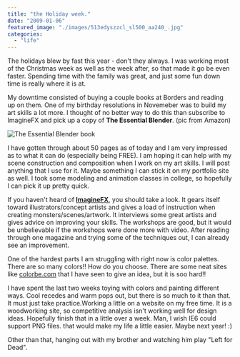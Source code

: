 ```yaml
---
title: "the Holiday week."
date: "2009-01-06"
featured_image: "./images/513edyszzcl_sl500_aa240_.jpg"
categories: 
  - "life"
---
```


The holidays blew by fast this year - don't they always. I was working most of the Christmas week as well as the week after, so that made it go be even faster. Spending time with the family was great, and just some fun down time is really where it is at.

My downtime consisted of buying a couple books at Borders and reading up on them. One of my birthday resolutions in Novemeber was to build my art skills a lot more. I thought of no better way to do this than subscribe to ImagineFX and pick up a copy of **The Essential Blender**. (pic from Amazon)

![The Essential Blender book](./images/513edyszzcl_sl500_aa240_.jpg "The Essential Blender book")

I have gotten through about 50 pages as of today and I am very impressed as to what it can do (especially being FREE). I am hoping it can help with my scene construction and composition when I work on my art skills. I will post anything that I use for it. Maybe something I can stick it on my portfolio site as well. I took some modeling and animation classes in college, so hopefully I can pick it up pretty quick.

If you haven't heard of [**ImagineFX**](http://www.imaginefx.com/ "ImagineFX"), you should take a look. It gears itself toward illustrators/concept artists and gives a load of instruction when creating monsters/scenes/artwork. It interviews some great artists and gives advice on improving your skills. The workshops are good, but it would be unbelievable if the workshops were done more with video. After reading through one magazine and trying some of the techniques out, I can already see an improvement.

One of the hardest parts I am struggling with right now is color palettes. There are so many colors!! How do you choose. There are some neat sites like [colorbe.com](http://colorbe.com "colorbe") that I have seen to give an idea, but it is soo hard!!

I have spent the last two weeks toying with colors and painting different ways. Cool recedes and warm pops out, but there is so much to it than that. It must just take practice.Working a little on a website on my free time. It is a woodworking site, so competitive analysis isn't working well for design ideas. Hopefully finish that in a little over a week. Man, I wish IE6 could support PNG files. that would make my life a little easier. Maybe next year! :)

Other than that, hanging out with my brother and watching him play "Left for Dead".
